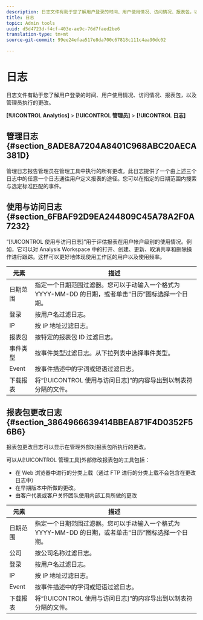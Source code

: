 ```yaml
---
description: 日志文件有助于您了解用户登录的时间、用户使用情况、访问情况、报表包，以及管理员执行的更改。
title: 日志
topic: Admin tools
uuid: d5d4723d-f4cf-403e-ae9c-76d7faed2be6
translation-type: tm+mt
source-git-commit: 99ee24efaa517e8da700c67818c111c4aa90dc02

---
```



# 日志

日志文件有助于您了解用户登录的时间、用户使用情况、访问情况、报表包，以及管理员执行的更改。

**[!UICONTROL Analytics]** > **[!UICONTROL 管理员]** > **[!UICONTROL 日志]**

## 管理日志 {#section_8ADE8A7204A8401C968ABC20AECA381D}

管理日志报告管理员在管理工具中执行的所有更改。此日志提供了一个由上述三个日志中的任意一个日志通往用户定义报表的途径。您可以在指定的日期范围内搜索与选定标准匹配的事件。

## 使用与访问日志 {#section_6FBAF92D9EA244809C45A78A2F0A7232}

“[!UICONTROL 使用与访问日志]”用于评估报表在用户帐户级别的使用情况。例如，它可以对 Analysis Workspace 中的打开、创建、更新、取消共享和删除操作进行跟踪。这样可以更好地体现使用工作区的用户以及使用频率。

| 元素 | 描述 |
|---|---|
| 日期范围 | 指定一个日期范围过滤器。您可以手动输入一个格式为 YYYY-MM-DD 的日期，或者单击“日历”图标选择一个日期。 |
| 登录 | 按用户名过滤日志。 |
| IP | 按 IP 地址过滤日志。 |
| 报表包 | 按特定的报表包 ID 过滤日志。 |
| 事件类型 | 按事件类型过滤日志。从下拉列表中选择事件类型。 |
| Event | 按事件描述中的字词或短语过滤日志。 |
| 下载报表 | 将“[!UICONTROL 使用与访问日志]”的内容导出到以制表符分隔的文件。 |

## 报表包更改日志 {#section_3864966639414BBEA871F4D0352F56B6}

报表包更改日志可以显示在管理外部对报表包所执行的更改。

可以从[!UICONTROL 管理工具]外部修改报表包的工具包括：

* 在 Web 浏览器中进行的分类上载（通过 FTP 进行的分类上载不会包含在更改日志中）
* 在早期版本中所做的更改。
* 由客户代表或客户关怀团队使用内部工具所做的更改

| 元素 | 描述 |
|---|---|
| 日期范围 | 指定一个日期范围过滤器。您可以手动输入一个格式为 YYYY-MM-DD 的日期，或者单击“日历”图标选择一个日期。 |
| 公司 | 按公司名称过滤日志。 |
| 登录 | 按用户名过滤日志。 |
| IP | 按 IP 地址过滤日志。 |
| Event | 按事件描述中的字词或短语过滤日志。 |
| 下载报表 | 将“[!UICONTROL 使用与访问日志]”的内容导出到以制表符分隔的文件。 |

